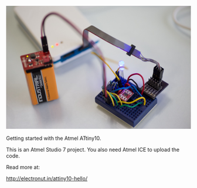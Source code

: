 ![ATtiny10](attiny10-hookup.jpg)

Getting started with the Atmel ATtiny10. 

This is an Atmel Studio 7 project. You also need Atmel ICE to upload the code.

Read more at:

http://electronut.in/attiny10-hello/
